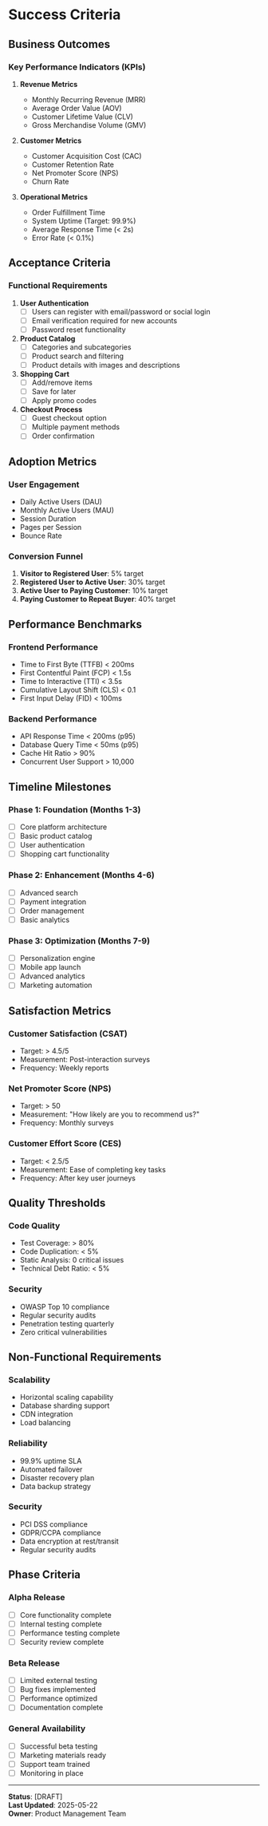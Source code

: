 # Success Criteria

## Business Outcomes
### Key Performance Indicators (KPIs)
1. **Revenue Metrics**
   - Monthly Recurring Revenue (MRR)
   - Average Order Value (AOV)
   - Customer Lifetime Value (CLV)
   - Gross Merchandise Volume (GMV)

2. **Customer Metrics**
   - Customer Acquisition Cost (CAC)
   - Customer Retention Rate
   - Net Promoter Score (NPS)
   - Churn Rate

3. **Operational Metrics**
   - Order Fulfillment Time
   - System Uptime (Target: 99.9%)
   - Average Response Time (< 2s)
   - Error Rate (< 0.1%)

## Acceptance Criteria
### Functional Requirements
1. **User Authentication**
   - [ ] Users can register with email/password or social login
   - [ ] Email verification required for new accounts
   - [ ] Password reset functionality

2. **Product Catalog**
   - [ ] Categories and subcategories
   - [ ] Product search and filtering
   - [ ] Product details with images and descriptions

3. **Shopping Cart**
   - [ ] Add/remove items
   - [ ] Save for later
   - [ ] Apply promo codes

4. **Checkout Process**
   - [ ] Guest checkout option
   - [ ] Multiple payment methods
   - [ ] Order confirmation

## Adoption Metrics
### User Engagement
- Daily Active Users (DAU)
- Monthly Active Users (MAU)
- Session Duration
- Pages per Session
- Bounce Rate

### Conversion Funnel
1. **Visitor to Registered User**: 5% target
2. **Registered User to Active User**: 30% target
3. **Active User to Paying Customer**: 10% target
4. **Paying Customer to Repeat Buyer**: 40% target

## Performance Benchmarks
### Frontend Performance
- Time to First Byte (TTFB) < 200ms
- First Contentful Paint (FCP) < 1.5s
- Time to Interactive (TTI) < 3.5s
- Cumulative Layout Shift (CLS) < 0.1
- First Input Delay (FID) < 100ms

### Backend Performance
- API Response Time < 200ms (p95)
- Database Query Time < 50ms (p95)
- Cache Hit Ratio > 90%
- Concurrent User Support > 10,000

## Timeline Milestones
### Phase 1: Foundation (Months 1-3)
- [ ] Core platform architecture
- [ ] Basic product catalog
- [ ] User authentication
- [ ] Shopping cart functionality

### Phase 2: Enhancement (Months 4-6)
- [ ] Advanced search
- [ ] Payment integration
- [ ] Order management
- [ ] Basic analytics

### Phase 3: Optimization (Months 7-9)
- [ ] Personalization engine
- [ ] Mobile app launch
- [ ] Advanced analytics
- [ ] Marketing automation

## Satisfaction Metrics
### Customer Satisfaction (CSAT)
- Target: > 4.5/5
- Measurement: Post-interaction surveys
- Frequency: Weekly reports

### Net Promoter Score (NPS)
- Target: > 50
- Measurement: "How likely are you to recommend us?"
- Frequency: Monthly surveys

### Customer Effort Score (CES)
- Target: < 2.5/5
- Measurement: Ease of completing key tasks
- Frequency: After key user journeys

## Quality Thresholds
### Code Quality
- Test Coverage: > 80%
- Code Duplication: < 5%
- Static Analysis: 0 critical issues
- Technical Debt Ratio: < 5%

### Security
- OWASP Top 10 compliance
- Regular security audits
- Penetration testing quarterly
- Zero critical vulnerabilities

## Non-Functional Requirements
### Scalability
- Horizontal scaling capability
- Database sharding support
- CDN integration
- Load balancing

### Reliability
- 99.9% uptime SLA
- Automated failover
- Disaster recovery plan
- Data backup strategy

### Security
- PCI DSS compliance
- GDPR/CCPA compliance
- Data encryption at rest/transit
- Regular security audits

## Phase Criteria
### Alpha Release
- [ ] Core functionality complete
- [ ] Internal testing complete
- [ ] Performance testing complete
- [ ] Security review complete

### Beta Release
- [ ] Limited external testing
- [ ] Bug fixes implemented
- [ ] Performance optimized
- [ ] Documentation complete

### General Availability
- [ ] Successful beta testing
- [ ] Marketing materials ready
- [ ] Support team trained
- [ ] Monitoring in place

---
**Status**: [DRAFT]  
**Last Updated**: 2025-05-22  
**Owner**: Product Management Team
